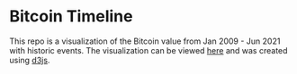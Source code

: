 # Bitcoin Timeline

This repo is a visualization of the Bitcoin value from Jan 2009 - Jun 2021 with historic events. The
visualization can be viewed [here][0] and was created using [d3js][1].

[0]: https://raman162.github.io/Bitcoin-History-Visualization/
[1]: https://d3js.org/
